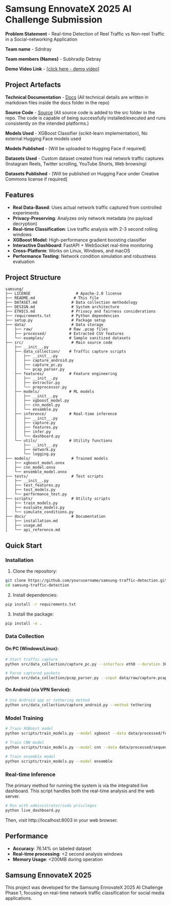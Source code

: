 # Samsung EnnovateX 2025 AI Challenge Submission

**Problem Statement** - Real-time Detection of Reel Traffic vs Non-reel Traffic in a Social-networking Application

**Team name** - Sdrdray

**Team members (Names)** - Subhradip Debray

**Demo Video Link** - [[click here - demo video]](https://youtu.be/rnXVPW4V3fQ)

## Project Artefacts

**Technical Documentation** - [Docs](docs/) (All technical details are written in markdown files inside the docs folder in the repo)

**Source Code** - [Source](src/) (All source code is added to the src folder in the repo. The code is capable of being successfully installed/executed and runs consistently on the intended platforms.)

**Models Used** - XGBoost Classifier (scikit-learn implementation), No external Hugging Face models used

**Models Published** - [Will be uploaded to Hugging Face if required]

**Datasets Used** - Custom dataset created from real network traffic captures (Instagram Reels, Twitter scrolling, YouTube Shorts, Web browsing)

**Datasets Published** - [Will be published on Hugging Face under Creative Commons license if required]

## Features

- **Real Data-Based**: Uses actual network traffic captured from controlled experiments
- **Privacy-Preserving**: Analyzes only network metadata (no payload decryption)
- **Real-time Classification**: Live traffic analysis with 2-3 second rolling windows
- **XGBoost Model**: High-performance gradient boosting classifier
- **Interactive Dashboard**: FastAPI + WebSocket real-time monitoring
- **Cross-Platform**: Works on Linux, Windows, and macOS
- **Performance Testing**: Network condition simulation and robustness evaluation

## Project Structure

```
samsung/
├── LICENSE                    # Apache-2.0 license
├── README.md                 # This file
├── DATASET.md               # Data collection methodology
├── DESIGN.md                # System architecture
├── ETHICS.md                # Privacy and fairness considerations
├── requirements.txt         # Python dependencies
├── setup.py                 # Package setup
├── data/                    # Data storage
│   ├── raw/                # Raw .pcap files
│   ├── processed/          # Extracted CSV features
│   └── examples/           # Sample sanitized datasets
├── src/                     # Main source code
│   ├── __init__.py
│   ├── data_collection/    # Traffic capture scripts
│   │   ├── __init__.py
│   │   ├── capture_android.py
│   │   ├── capture_pc.py
│   │   └── pcap_parser.py
│   ├── features/           # Feature engineering
│   │   ├── __init__.py
│   │   ├── extractor.py
│   │   └── preprocessor.py
│   ├── models/             # ML models
│   │   ├── __init__.py
│   │   ├── xgboost_model.py
│   │   ├── cnn_model.py
│   │   └── ensemble.py
│   ├── inference/          # Real-time inference
│   │   ├── __init__.py
│   │   ├── capture.py
│   │   ├── features.py
│   │   ├── infer.py
│   │   └── dashboard.py
│   └── utils/              # Utility functions
│       ├── __init__.py
│       ├── network.py
│       └── logging.py
├── models/                  # Trained models
│   ├── xgboost_model.onnx
│   ├── cnn_model.onnx
│   └── ensemble_model.onnx
├── tests/                   # Test scripts
│   ├── __init__.py
│   ├── test_features.py
│   ├── test_models.py
│   └── performance_test.py
├── scripts/                 # Utility scripts
│   ├── train_models.py
│   ├── evaluate_models.py
│   └── simulate_conditions.py
├── docs/                    # Documentation
│   ├── installation.md
│   ├── usage.md
│   └── api_reference.md
```

## Quick Start

### Installation

1. Clone the repository:
```bash
git clone https://github.com/yourusername/samsung-traffic-detection.git
cd samsung-traffic-detection
```

2. Install dependencies:
```bash
pip install -r requirements.txt
```

3. Install the package:
```bash
pip install -e .
```

### Data Collection

#### On PC (Windows/Linux):
```bash
# Start traffic capture
python src/data_collection/capture_pc.py --interface eth0 --duration 300

# Parse captured packets
python src/data_collection/pcap_parser.py --input data/raw/capture.pcap --output data/processed/features.csv
```

#### On Android (via VPN Service):
```bash
# Use Android app or tethering method
python src/data_collection/capture_android.py --method tethering
```

### Model Training

```bash
# Train XGBoost model
python scripts/train_models.py --model xgboost --data data/processed/features.csv

# Train CNN model
python scripts/train_models.py --model cnn --data data/processed/sequences.csv

# Train ensemble model
python scripts/train_models.py --model ensemble
```

### Real-time Inference

The primary method for running the system is via the integrated live dashboard. This script handles both the real-time analysis and the web server.

```bash
# Run with administrator/sudo privileges
python live_dashboard.py
```

Then, visit http://localhost:8003 in your web browser.

## Performance

- **Accuracy**: 76.14% on labeled dataset
- **Real-time processing**: <2 second analysis windows
- **Memory Usage**: <200MB during operation

## Samsung EnnovateX 2025

This project was developed for the Samsung EnnovateX 2025 AI Challenge Phase 1, focusing on real-time network traffic classification for social media applications.
